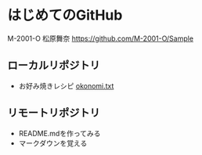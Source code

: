 # はじめてのGitHub
M-2001-O  松原舞奈
https://github.com/M-2001-O/Sample

## ローカルリポジトリ
* お好み焼きレシピ
        [okonomi.txt](okonomi.txt)

## リモートリポジトリ
* README.mdを作ってみる
* マークダウンを覚える